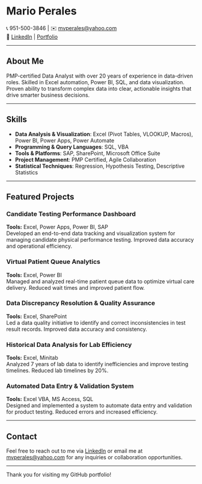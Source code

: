 
# Mario Perales

📞 951-500-3846 | ✉️ mvperales@yahoo.com  
🔗 [LinkedIn](https://www.linkedin.com/in/mario-perales) | [Portfolio](https://yourusername.github.io/your-repo-name/)

---

## About Me

PMP-certified Data Analyst with over 20 years of experience in data-driven roles. Skilled in Excel automation, Power BI, SQL, and data visualization. Proven ability to transform complex data into clear, actionable insights that drive smarter business decisions.

---

## Skills

- **Data Analysis & Visualization**: Excel (Pivot Tables, VLOOKUP, Macros), Power BI, Power Apps, Power Automate
- **Programming & Query Languages**: SQL, VBA
- **Tools & Platforms**: SAP, SharePoint, Microsoft Office Suite
- **Project Management**: PMP Certified, Agile Collaboration
- **Statistical Techniques**: Regression, Hypothesis Testing, Descriptive Statistics

---

## Featured Projects

### Candidate Testing Performance Dashboard
**Tools:** Excel, Power Apps, Power BI, SAP  
Developed an end-to-end data tracking and visualization system for managing candidate physical performance testing. Improved data accuracy and operational efficiency.

### Virtual Patient Queue Analytics
**Tools:** Excel, Power BI  
Managed and analyzed real-time patient queue data to optimize virtual care delivery. Reduced wait times and improved patient flow.

### Data Discrepancy Resolution & Quality Assurance
**Tools:** Excel, SharePoint  
Led a data quality initiative to identify and correct inconsistencies in test result records. Improved data accuracy and consistency.

### Historical Data Analysis for Lab Efficiency
**Tools:** Excel, Minitab  
Analyzed 7 years of lab data to identify inefficiencies and improve testing timelines. Reduced lab timelines by 20%.

### Automated Data Entry & Validation System
**Tools:** Excel VBA, MS Access, SQL  
Designed and implemented a system to automate data entry and validation for product testing. Reduced errors and increased efficiency.

---

## Contact

Feel free to reach out to me via [LinkedIn](https://www.linkedin.com/in/mario-perales) or email me at mvperales@yahoo.com for any inquiries or collaboration opportunities.

---

Thank you for visiting my GitHub portfolio!
